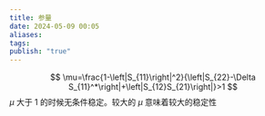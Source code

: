 ```yaml
---
title: 参量
date: 2024-05-09 00:05
aliases: 
tags: 
publish: "true"
---
```

$$
\mu=\frac{1-\left|S_{11}\right|^2}{\left|S_{22}-\Delta S_{11}^*\right|+\left|S_{12}S_{21}\right|}>1
$$
$\mu$ 大于 1 的时候无条件稳定。较大的 $\mu$ 意味着较大的稳定性